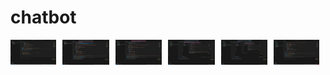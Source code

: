 # chatbot
<div style="display: flex; gap: 10px; flex-wrap: wrap;">
  <img src="./imagens_tutorial/image.png" height="40">
  <img src="./imagens_tutorial/image2.png" height="40">
  <img src="./imagens_tutorial/image3.png" height="40">
  <img src="./imagens_tutorial/image4.png" height="40">
  <img src="./imagens_tutorial/image5.png" height="40">
  <img src="./imagens_tutorial/image6.png" height="40">
</div>